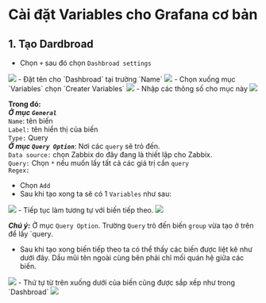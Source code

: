 # Cài đặt Variables cho Grafana cơ bản
## 1. Tạo Dardbroad
- Chọn `+` sau đó chọn `Dashbroad settings`
<img src=https://i.imgur.com/xlz72bp.png>
- Đặt tên cho `Dashbroad` tại trường `Name`
<img src=https://i.imgur.com/MHI2xqi.png>
- Chọn xuống mục `Variables` chọn `Creater Variables`
<img src=https://i.imgur.com/SlvyDcI.png>
- Nhập các thông số cho mục này
<img src=https://i.imgur.com/oy40S4V.png>

**Trong đó:**</br>
***Ở mục `General`***</br>
`Name`: tên biến</br>
`Label:` tên hiển thị của biến</br>
`Type:` Query</br>
***Ở mục `Query Option`***: Nơi các `query` sẽ trỏ đến.</br>
`Data source:` chọn Zabbix do đây đang là thiết lập cho Zabbix. </br>
`Query:` Chọn `*` nếu muốn lấy tất cả các giá trị cần `query`</br>
`Regex:`</br>
- Chọn `Add`</br>
- Sau khi tạo xong ta sẽ có 1 `Variables` như sau:</br>
<img src=https://i.imgur.com/tMPXRX0.png>
- Tiếp tục làm  tương tự với biến tiếp theo. 
<img src=https://i.imgur.com/zm93PSa.png>

***Chú ý:*** Ở mục `Query Option`. Trường `Query` trỏ đến biến `group` vừa tạo ở trên để lấy `query.
- Sau khi tạo xong biến tiếp theo ta có thể thấy các biến được liệt kê như dưới đây. Dầu mũi tên ngoài cùng bên phải chỉ mối quán hệ giữa các biến. 
<img src=https://i.imgur.com/Nl4ixik.png>
- Thứ tự từ trên xuống dưới của biến cũng được sắp xếp như trong `Dashbroad`
<img src=https://i.imgur.com/oqdVeUX.png>
